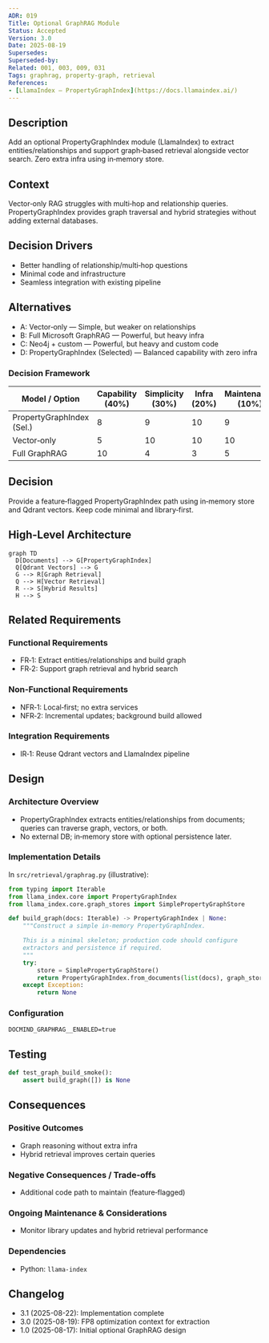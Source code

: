 ```yaml
---
ADR: 019
Title: Optional GraphRAG Module
Status: Accepted
Version: 3.0
Date: 2025-08-19
Supersedes:
Superseded-by:
Related: 001, 003, 009, 031
Tags: graphrag, property-graph, retrieval
References:
- [LlamaIndex — PropertyGraphIndex](https://docs.llamaindex.ai/)
---
```


## Description

Add an optional PropertyGraphIndex module (LlamaIndex) to extract entities/relationships and support graph‑based retrieval alongside vector search. Zero extra infra using in‑memory store.

## Context

Vector‑only RAG struggles with multi‑hop and relationship queries. PropertyGraphIndex provides graph traversal and hybrid strategies without adding external databases.

## Decision Drivers

- Better handling of relationship/multi‑hop questions
- Minimal code and infrastructure
- Seamless integration with existing pipeline

## Alternatives

- A: Vector‑only — Simple, but weaker on relationships
- B: Full Microsoft GraphRAG — Powerful, but heavy infra
- C: Neo4j + custom — Powerful, but heavy and custom code
- D: PropertyGraphIndex (Selected) — Balanced capability with zero infra

### Decision Framework

| Model / Option              | Capability (40%) | Simplicity (30%) | Infra (20%) | Maintenance (10%) | Total | Decision      |
| --------------------------- | ---------------- | ---------------- | ----------- | ----------------- | ----- | ------------- |
| PropertyGraphIndex (Sel.)   | 8                | 9                | 10          | 9                 | **8.9** | ✅ Selected    |
| Vector‑only                  | 5                | 10               | 10          | 10                | 7.5   | Rejected      |
| Full GraphRAG               | 10               | 4                | 3           | 5                 | 6.6   | Rejected      |

## Decision

Provide a feature‑flagged PropertyGraphIndex path using in‑memory store and Qdrant vectors. Keep code minimal and library‑first.

## High-Level Architecture

```mermaid
graph TD
  D[Documents] --> G[PropertyGraphIndex]
  Q[Qdrant Vectors] --> G
  G --> R[Graph Retrieval]
  Q --> H[Vector Retrieval]
  R --> S[Hybrid Results]
  H --> S
```

## Related Requirements

### Functional Requirements

- FR‑1: Extract entities/relationships and build graph
- FR‑2: Support graph retrieval and hybrid search

### Non-Functional Requirements

- NFR‑1: Local‑first; no extra services
- NFR‑2: Incremental updates; background build allowed

### Integration Requirements

- IR‑1: Reuse Qdrant vectors and LlamaIndex pipeline

## Design

### Architecture Overview

- PropertyGraphIndex extracts entities/relationships from documents; queries can traverse graph, vectors, or both.
- No external DB; in‑memory store with optional persistence later.

### Implementation Details

In `src/retrieval/graphrag.py` (illustrative):

```python
from typing import Iterable
from llama_index.core import PropertyGraphIndex
from llama_index.core.graph_stores import SimplePropertyGraphStore

def build_graph(docs: Iterable) -> PropertyGraphIndex | None:
    """Construct a simple in-memory PropertyGraphIndex.

    This is a minimal skeleton; production code should configure
    extractors and persistence if required.
    """
    try:
        store = SimplePropertyGraphStore()
        return PropertyGraphIndex.from_documents(list(docs), graph_store=store)
    except Exception:
        return None
```

### Configuration

```env
DOCMIND_GRAPHRAG__ENABLED=true
```

## Testing

```python
def test_graph_build_smoke():
    assert build_graph([]) is None
```

## Consequences

### Positive Outcomes

- Graph reasoning without extra infra
- Hybrid retrieval improves certain queries

### Negative Consequences / Trade-offs

- Additional code path to maintain (feature‑flagged)

### Ongoing Maintenance & Considerations

- Monitor library updates and hybrid retrieval performance

### Dependencies

- Python: `llama-index`

## Changelog

- 3.1 (2025-08-22): Implementation complete
- 3.0 (2025-08-19): FP8 optimization context for extraction
- 1.0 (2025-08-17): Initial optional GraphRAG design
